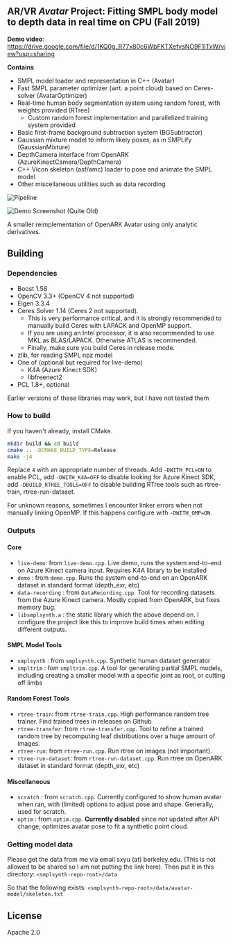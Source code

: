 ## AR/VR *Avatar* Project: Fitting SMPL body model to depth data in real time on CPU (Fall 2019)

**Demo video**: <https://drive.google.com/file/d/1KQ0g_R77x80c6WbFKTXefvsNO9F1ITxW/view?usp=sharing>

**Contains**
- SMPL model loader and representation in C++ (Avatar)
- Fast SMPL parameter optimizer (wrt. a point cloud) based on Ceres-solver (AvatarOptimizer)
- Real-time human body segmentation system using random forest, with weights provided (RTree)
   - Custom random forest implementation and parallelized training system provided
- Basic first-frame background subtraction system (BGSubtractor)
- Gaussian mixture model to inform likely poses, as in SMPLify (GaussianMixture)
- DepthCamera interface from OpenARK (AzureKinectCamera/DepthCamera)
- C++ Vicon skeleton (asf/amc) loader to pose and animate the SMPL model
- Other miscellaneous utilities such as data recording

![Pipeline](https://raw.githubusercontent.com/sxyu/smplsynth/master/images/pipeline.png)

![Demo Screenshot (Quite Old)](https://raw.githubusercontent.com/sxyu/smplsynth/master/images/result.png)

A smaller reimplementation of OpenARK Avatar using only analytic derivatives.

## Building

### Dependencies
- Boost 1.58
- OpenCV 3.3+ (OpenCV 4 not supported)
- Eigen 3.3.4
- Ceres Solver 1.14 (Ceres 2 not supported).
    - This is very performance critical, and it is strongly recommended to manually build Ceres with LAPACK and OpenMP support.   
    - If you are using an Intel processor, it is also recommended to use MKL as BLAS/LAPACK. Otherwise ATLAS is recommended.
    - Finally, make sure you build Ceres in release mode.
- zlib, for reading SMPL npz model
- One of (optional but required for live-demo)
    - K4A (Azure Kinect SDK)
    - libfreenect2
- PCL 1.8+, optional

Earlier versions of these libraries may work, but I have not tested them

### How to build

If you haven't already, install CMake.

```sh
mkdir build && cd build
cmake .. -DCMAKE_BUILD_TYPE=Release
make -j4
```
Replace `4` with an appropriate number of threads. Add `-DWITH_PCL=ON` to enable PCL, add `-DWITH_K4A=OFF` to disable looking for Azure Kinect SDK, add `-DBUILD_RTREE_TOOLS=OFF` to disable building RTree tools such as rtree-train, rtree-run-dataset.

For unknown reasons, sometimes I encounter linker errors when not manually linking OpenMP. If this happens configure with `-DWITH_OMP=ON`.

### Outputs

#### Core
- `live-demo`: from `live-demo.cpp`. Live demo, runs the system end-to-end on Azure Kinect camera input. Requires K4A library to be installed
- `demo` : from `demo.cpp`. Runs the system end-to-end on an OpenARK dataset in standard format (depth_exr, etc)
- `data-recording` : from `DataRecording.cpp`. Tool for recording datasets from the Azure Kinect camera. Mostly copied from OpenARK, but fixes memory bug.
- `libsmplsynth.a` : the static library which the above depend on. I configure the project like this to improve build times when editing different outputs.

#### SMPL Model Tools
- `smplsynth` : from `smplsynth.cpp`. Synthetic human dataset generator
- `smpltrim` : fom `smpltrim.cpp`. A tool for generating partial SMPL models, including creating a smaller model with a specific joint as root, or cutting off limbs

#### Random Forest Tools
- `rtree-train`: from `rtree-train.cpp`. High performance random tree trainer. Find trained trees in releases on Github
- `rtree-transfer`: from `rtree-transfer.cpp`. Tool to refine a trained random tree by recomputing leaf distributions over a huge amount of images.
- `rtree-run`: from `rtree-run.cpp`. Run rtree on images (not important).
- `rtree-run-dataset`: from `rtree-run-dataset.cpp`. Run rtree on OpenARK dataset in standard format (depth_exr, etc)

#### Miscellaneous
- `scratch` : from `scratch.cpp`. Currently configured to show human avatar when ran, with (limited) options to adjust pose and shape. Generally, used for scratch.
- `optim` : from `optim.cpp`. **Currently disabled** since not updated after API change; optimizes avatar pose to fit a synthetic point cloud.

### Getting model data

Please get the data from me via email sxyu (at) berkeley.edu. (This is not allowed to be shared so I am not putting the link here). Then put it in this directory:
`<smplsynth-repo-root>/data`

So that the following exists:
`<smplsynth-repo-root>/data/avatar-model/skeleton.txt`

## License
Apache 2.0
